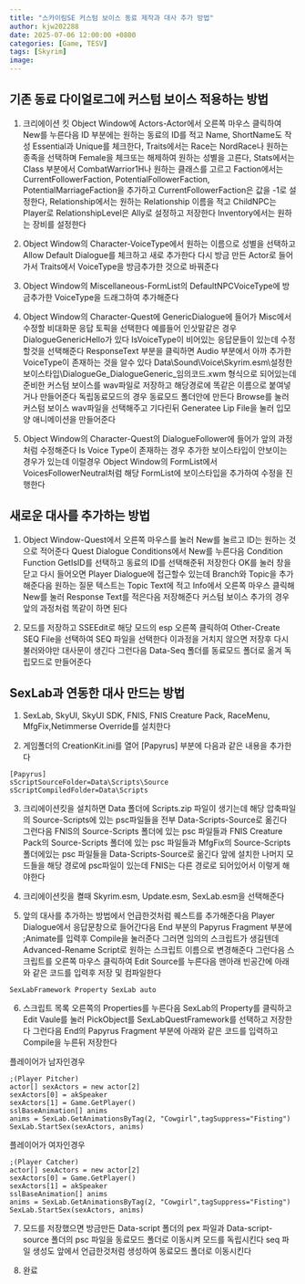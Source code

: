 ```yaml
---
title: "스카이림SE 커스텀 보이스 동료 제작과 대사 추가 방법"
author: kjw202288
date: 2025-07-06 12:00:00 +0800
categories: [Game, TESV]
tags: [Skyrim]
image: 
---
```


## 기존 동료 다이얼로그에 커스텀 보이스 적용하는 방법

1. 크리에이션 킷 Object Window에 Actors-Actor에서 오른쪽 마우스 클릭하여 New를 누른다음 ID 부분에는 원하는 동료의 ID를 적고 Name, ShortName도 작성 Essential과 Unique를 체크한다, Traits에서는 Race는 NordRace나 원하는 종족을 선택하며 Female을 체크또는 해제하여 원하는 성별을 고른다, Stats에서는 Class 부분에서 CombatWarrior1H나 원하는 클래스를 고르고 Faction에서는 CurrentFollowerFaction, PotentialFollowerFaction, PotentialMarriageFaction을 추가하고 CurrentFollowerFaction은 값을 -1로 설정한다, Relationship에서는 원하는 Relationship 이름을 적고 ChildNPC는 Player로 RelationshipLevel은 Ally로 설정하고 저장한다 Inventory에서는 원하는 장비를 설정한다

2. Object Window의 Character-VoiceType에서 원하는 이름으로 성별을 선택하고 Allow Default Dialogue를 체크하고 새로 추가한다 다시 방금 만든 Actor로 들어가서 Traits에서 VoiceType을 방금추가한 것으로 바꿔준다

3. Object Window의 Miscellaneous-FormList의 DefaultNPCVoiceType에 방금추가한 VoiceType을 드래그하여 추가해준다

4. Object Window의 Character-Quest에 GenericDialogue에 들어가 Misc에서 수정할 비대화문 응답 토픽을 선택한다 예를들어 인삿말같은 경우 DialogueGenericHello가 있다 IsVoiceType이 비어있는 응답문들이 있는데 수정할것을 선택해준다 ResponseText 부분을 클릭하면 Audio 부분에서 아까 추가한 VoiceType이 존재하는 것을 알수 있다 Data\Sound\Voice\Skyrim.esm\설정한보이스타입\DialogueGe_DialogueGeneric_임의코드.xwm 형식으로 되어있는데 준비한 커스텀 보이스를 wav파일로 저장하고 해당경로에 똑같은 이름으로 붙여넣거나 만들어준다 독립동료모드의 경우 동료모드 폴더안에 만든다 Browse를 눌러 커스텀 보이스 wav파일을 선택해주고 기다린뒤 Generatee Lip File을 눌러 입모양 애니메이션을 만들어준다 

5. Object Window의 Character-Quest의 DialogueFollower에 들어가 앞의 과정처럼 수정해준다 Is Voice Type이 존재하는 경우 추가한 보이스타입이 안보이는 경우가 있는데 이럴경우 Object Window의 FormList에서 VoicesFollowerNeutral처럼 해당 FormList에 보이스타입을 추가하여 수정을 진행한다

## 새로운 대사를 추가하는 방법

1. Object Window-Quest에서 오른쪽 마우스를 눌러 New를 눌르고 ID는 원하는 것으로 적어준다 Quest Dialogue Conditions에서 New를 누른다음 Condition Function GetIsID를 선택하고 동료의 ID를 선택해준뒤 저장한다 OK를 눌러 창을 닫고 다시 들어오면 Player Dialogue에 접근할수 있는데 Branch와 Topic을 추가해준다음 원하는 질문 텍스트는 Topic Text에 적고 Info에서 오른쪽 마우스 클릭해 New를 눌러 Response Text를 적은다음 저장해준다 커스텀 보이스 추가의 경우 앞의 과정처럼 똑같이 하면 된다

2. 모드를 저장하고 SSEEdit로 해당 모드의 esp 오른쪽 클릭하여 Other-Create SEQ File을 선택하여 SEQ 파일을 선택한다 이과정을 거치지 않으면 저장후 다시 불러와야만 대사문이 생긴다 그런다음 Data-Seq 폴더를 동료모드 폴더로 옮겨 독립모드로 만들어준다

## SexLab과 연동한 대사 만드는 방법

1. SexLab, SkyUI, SkyUI SDK, FNIS, FNIS Creature Pack, RaceMenu, MfgFix,Netimmerse Override를 설치한다

2. 게임폴더의 CreationKit.ini를 열어 [Papyrus] 부분에 다음과 같은 내용을 추가한다

```
[Papyrus]
sScriptSourceFolder=Data\Scripts\Source
sScriptCompiledFolder=Data\Scripts
```
3. 크리에이션킷을 설치하면 Data 폴더에 Scripts.zip 파일이 생기는데 해당 압축파일의 Source-Scripts에 있는 psc파일들을 전부 Data-Scripts-Source로 옮긴다 그런다음 FNIS의 Source-Scripts 폴더에 있는 psc 파일들과 FNIS Creature Pack의 Source-Scripts 폴더에 있는 psc 파일들과 MfgFix의 Source-Scripts 폴더에있는 psc 파일들을 Data-Scripts-Source로 옮긴다 앞에 설치한 나머지 모드들을 해당 경로에 psc파일이 있는데 FNIS는 다른 경로로 되어있어서 이렇게 해야한다 

4. 크리에이션킷을 켤때 Skyrim.esm, Update.esm, SexLab.esm을 선택해준다

5. 앞의 대사를 추가하는 방법에서 언급한것처럼 퀘스트를 추가해준다음 Player Dialogue에서 응답문창으로 들어간다음 End 부분의 Papyrus Fragment 부분에 ;Animate를 입력후 Compile을 눌러준다 그러면 임의의 스크립트가 생길텐데 Advanced-Rename Script로 원하는 스크립트 이름으로 변경해준다 그런다음 스크립트를 오른쪽 마우스 클릭하여 Edit Source를 누른다음 맨아래 빈공간에 아래와 같은 코드를 입력후 저장 및 컴파일한다

```
SexLabFramework Property SexLab auto
```

6. 스크립트 목록 오른쪽의 Properties를 누른다음 SexLab의 Property를 클릭하고 Edit Vaule를 눌러 PickObject를 SexLabQuestFramework를 선택하고 저장한다 그런다음 End의 Papyrus Fragment 부분에 아래와 같은 코드를 입력하고 Compile을 누른뒤 저장한다

플레이어가 남자인경우

```
;(Player Pitcher)
actor[] sexActors = new actor[2]
sexActors[0] = akSpeaker
sexActors[1] = Game.GetPlayer()
sslBaseAnimation[] anims
anims = SexLab.GetAnimationsByTag(2, "Cowgirl",tagSuppress="Fisting")
SexLab.StartSex(sexActors, anims)
```

플레이어가 여자인경우
```
;(Player Catcher)
actor[] sexActors = new actor[2]
sexActors[0] = Game.GetPlayer()
sexActors[1] = akSpeaker
sslBaseAnimation[] anims
anims = SexLab.GetAnimationsByTag(2, "Cowgirl",tagSuppress="Fisting")
SexLab.StartSex(sexActors, anims)
```

7. 모드를 저장했으면 방금만든 Data-script 폴더의 pex 파일과 Data-script-source 폴더의 psc 파일을 동료모드 폴더로 이동시켜 모드를 독립시킨다 seq 파일 생성도 앞에서 언급한것처럼 생성하여 동료모드 폴더로 이동시킨다

8. 완료